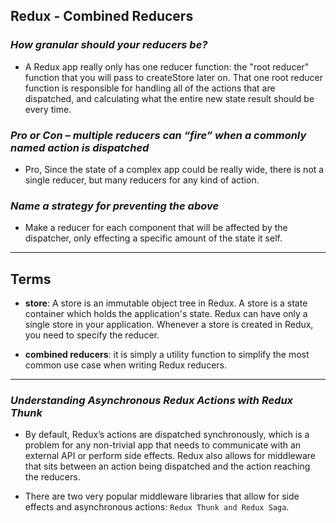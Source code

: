 ## **Redux - Combined Reducers**

### ***How granular should your reducers be?***

- A Redux app really only has one reducer function: the "root reducer" function that you will pass to createStore later on. That one root reducer function is responsible for handling all of the actions that are dispatched, and calculating what the entire new state result should be every time.

### ***Pro or Con – multiple reducers can “fire” when a commonly named action is dispatched***
 
- Pro, Since the state of a complex app could be really wide, there is not a single reducer, but many reducers for any kind of action.

### ***Name a strategy for preventing the above***

- Make a reducer for each component that will be affected by the dispatcher, only effecting a specific amount of the state it self.


-------------------------------------------------------------


## **Terms**

- **store**: A store is an immutable object tree in Redux. A store is a state container which holds the application's state. Redux can have only a single store in your application. Whenever a store is created in Redux, you need to specify the reducer. 

- **combined reducers**: it is simply a utility function to simplify the most common use case when writing Redux reducers.


-----------------------------------------------

### ***Understanding Asynchronous Redux Actions with Redux Thunk***

- By default, Redux’s actions are dispatched synchronously, which is a problem for any non-trivial app that needs to communicate with an external API or perform side effects. Redux also allows for middleware that sits between an action being dispatched and the action reaching the reducers.

- There are two very popular middleware libraries that allow for side effects and asynchronous actions: `Redux Thunk and Redux Saga`.


